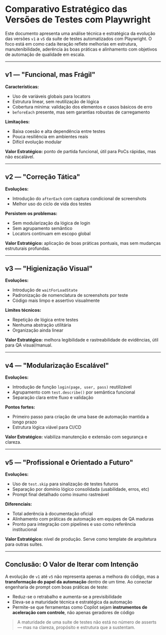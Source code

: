 # Comparativo Estratégico das Versões de Testes com Playwright

Este documento apresenta uma análise técnica e estratégica da evolução das versões `v1` a `v5` da suíte de testes automatizados com Playwright. O foco está em como cada iteração reflete melhorias em estrutura, manutenibilidade, aderência às boas práticas e alinhamento com objetivos de automação de qualidade em escala.

---

## v1 — "Funcional, mas Frágil"

**Características:**

* Uso de variáveis globais para locators
* Estrutura linear, sem reutilização de lógica
* Cobertura mínima: validação dos elementos e casos básicos de erro
* `beforeEach` presente, mas sem garantias robustas de carregamento

**Limitações:**

* Baixa coesão e alta dependência entre testes
* Pouca resiliência em ambientes reais
* Difícil evolução modular

**Valor Estratégico:** ponto de partida funcional, útil para PoCs rápidas, mas não escalável.

---

## v2 — "Correção Tática"

**Evoluções:**

* Introdução do `afterEach` com captura condicional de screenshots
* Melhor uso do ciclo de vida dos testes

**Persistem os problemas:**

* Sem modularização da lógica de login
* Sem agrupamento semântico
* Locators continuam em escopo global

**Valor Estratégico:** aplicação de boas práticas pontuais, mas sem mudanças estruturais profundas.

---

## v3 — "Higienização Visual"

**Evoluções:**

* Introdução de `waitForLoadState`
* Padronização de nomenclatura de screenshots por teste
* Código mais limpo e assertivo visualmente

**Limites técnicos:**

* Repetição de lógica entre testes
* Nenhuma abstração utilitária
* Organização ainda linear

**Valor Estratégico:** melhora legibilidade e rastreabilidade de evidências, útil para QA visual/manual.

---

## v4 — "Modularização Escalável"

**Evoluções:**

* Introdução de função `login(page, user, pass)` reutilizável
* Agrupamento com `test.describe()` por semântica funcional
* Separação clara entre fluxo e validação

**Pontos fortes:**

* Primeiro passo para criação de uma base de automação mantida a longo prazo
* Estrutura lógica viável para CI/CD

**Valor Estratégico:** viabiliza manutenção e extensão com segurança e clareza.

---

## v5 — "Profissional e Orientado a Futuro"

**Evoluções:**

* Uso de `test.skip` para sinalização de testes futuros
* Separação por domínio lógico consolidada (usabilidade, erros, etc)
* Prompt final detalhado como insumo rastreável

**Diferenciais:**

* Total aderência à documentação oficial
* Alinhamento com práticas de automação em equipes de QA maduras
* Pronto para integração com pipelines e uso como referência institucional

**Valor Estratégico:** nível de produção. Serve como template de arquitetura para outras suítes.

---

## Conclusão: O Valor de Iterar com Intenção

A evolução de `v1` até `v5` não representa apenas a melhora do código, mas a **transformação do papel da automação** dentro de um time. Ao conectar engenharia de prompt com boas práticas de teste:

* Reduz-se o retrabalho e aumenta-se a previsibilidade
* Eleva-se a maturidade técnica e estratégica da automação
* Permite-se que ferramentas como Copilot sejam **instrumentos de aceleração com controle**, não apenas geradores de código

> A maturidade de uma suíte de testes não está no número de asserts — mas na clareza, propósito e estrutura que a sustentam.